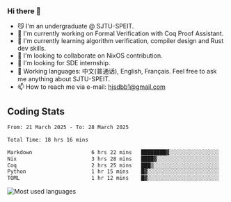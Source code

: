 ### Hi there 👋

<!--
**definfo/definfo** is a ✨ _special_ ✨ repository because its `README.md` (this file) appears on your GitHub profile.

Here are some ideas to get you started:

- 🔭 I’m currently working on ...
- 🌱 I’m currently learning ...
- 👯 I’m looking to collaborate on ...
- 🤔 I’m looking for help with ...
- 💬 Ask me about ...
- 📫 How to reach me: ...
- 😄 Pronouns: ...
- ⚡ Fun fact: ...
-->

- 😼 I'm an undergraduate @ SJTU-SPEIT.
- 🔭 I'm currently working on Formal Verification with Coq Proof Assistant.
- 🌱 I'm currently learning algorithm verification, compiler design and Rust dev skills.
- 👯 I'm looking to collaborate on NixOS contribution.
- 🤔 I'm looking for SDE internship.
- 💬 Working languages: 中文(普通话), English, Français. Feel free to ask me anything about SJTU-SPEIT.
- 📫 How to reach me via e-mail: hjsdbb1@gmail.com

## Coding Stats

<!--START_SECTION:waka-->

```txt
From: 21 March 2025 - To: 28 March 2025

Total Time: 18 hrs 16 mins

Markdown                   6 hrs 22 mins   ████████▓░░░░░░░░░░░░░░░░   34.06 %
Nix                        3 hrs 28 mins   ████▓░░░░░░░░░░░░░░░░░░░░   18.55 %
Coq                        2 hrs 25 mins   ███▒░░░░░░░░░░░░░░░░░░░░░   12.95 %
Python                     1 hr 15 mins    █▓░░░░░░░░░░░░░░░░░░░░░░░   06.75 %
TOML                       1 hr 12 mins    █▓░░░░░░░░░░░░░░░░░░░░░░░   06.46 %
```

<!--END_SECTION:waka-->

![Most used languages](https://github-readme-stats.vercel.app/api/top-langs/?username=definfo&layout=donut&theme=dracula&exclude_repo=xv6-labs-2023)

